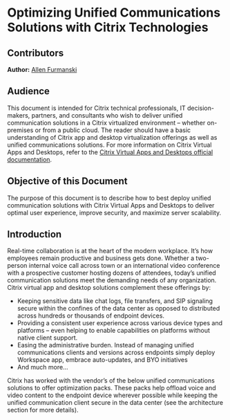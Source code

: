 # Optimizing Unified Communications Solutions with Citrix Technologies

## Contributors

**Author:** [Allen Furmanski](mailto:allen.furmanski@citrix.com)


## Audience

This document is intended for Citrix technical professionals, IT decision-makers, partners, and consultants who wish to deliver unified communication solutions in a Citrix virtualized environment – whether on-premises or from a public cloud. The reader should have a basic understanding of Citrix app and desktop virtualization offerings as well as unified communications solutions. For more information on Citrix Virtual Apps and Desktops, refer to the [Citrix Virtual Apps and Desktops official documentation](https://docs.citrix.com/en-us/citrix-virtual-apps-desktops).


## Objective of this Document

The purpose of this document is to describe how to best deploy unified communication solutions with Citrix Virtual Apps and Desktops to deliver optimal user experience, improve security, and maximize server scalability.


## Introduction

Real-time collaboration is at the heart of the modern workplace. It’s how employees remain productive and business gets done. Whether a two-person internal voice call across town or an international video conference with a prospective customer hosting dozens of attendees, today’s unified communication solutions meet the demanding needs of any organization. Citrix virtual app and desktop solutions complement these offerings by:

- Keeping sensitive data like chat logs, file transfers, and SIP signaling secure within the confines of the data center as opposed to distributed across hundreds or thousands of endpoint devices.
- Providing a consistent user experience across various device types and platforms – even helping to enable capabilities on platforms without native client support.
- Easing the administrative burden. Instead of managing unified communications clients and versions across endpoints simply deploy Workspace app, embrace auto-updates, and BYO initiatives
- And much more…


Citrix has worked with the vendor’s of the below unified communications solutions to offer optimization packs. These packs help offload voice and video content to the endpoint device wherever possible while keeping the unified communication client secure in the data center (see the architecture section for more details).


